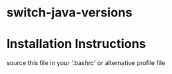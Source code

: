 # switch-java-versions

# Installation Instructions
 source this file in your '.bashrc' or alternative profile file 

